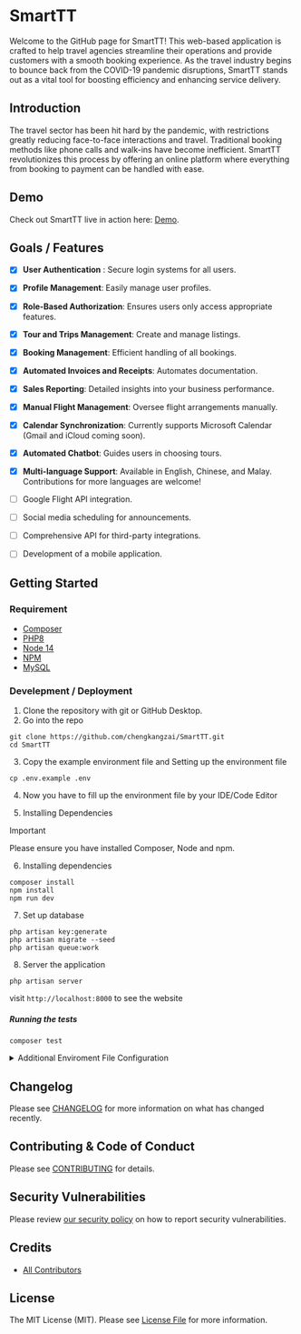 # SmartTT
Welcome to the GitHub page for SmartTT! This web-based application is crafted to help travel agencies streamline their operations and provide customers with a smooth booking experience. As the travel industry begins to bounce back from the COVID-19 pandemic disruptions, SmartTT stands out as a vital tool for boosting efficiency and enhancing service delivery.

## Introduction
The travel sector has been hit hard by the pandemic, with restrictions greatly reducing face-to-face interactions and travel. Traditional booking methods like phone calls and walk-ins have become inefficient. SmartTT revolutionizes this process by offering an online platform where everything from booking to payment can be handled with ease.

## Demo
Check out SmartTT live in action here: [Demo](https://smarttt.chengkangzai.com/).

## Goals / Features
- [x] **User Authentication** : Secure login systems for all users.
- [x] **Profile Management**: Easily manage user profiles.
- [x] **Role-Based Authorization**: Ensures users only access appropriate features.
- [x] **Tour and Trips Management**: Create and manage listings.
- [x] **Booking Management**: Efficient handling of all bookings.
- [x] **Automated Invoices and Receipts**: Automates documentation.
- [x] **Sales Reporting**: Detailed insights into your business performance.
- [x] **Manual Flight Management**: Oversee flight arrangements manually.
- [x] **Calendar Synchronization**: Currently supports Microsoft Calendar (Gmail and iCloud coming soon).
- [x] **Automated Chatbot**: Guides users in choosing tours.
- [x] **Multi-language Support**: Available in English, Chinese, and Malay. Contributions for more languages are welcome! 
- [ ] Google Flight API integration.
- [ ] Social media scheduling for announcements.
- [ ] Comprehensive API for third-party integrations.
- [ ] Development of a mobile application.


## Getting Started

### Requirement

- [Composer](https://getcomposer.org/doc/00-intro.md)
- [PHP8](https://www.php.net/downloads.php#v8.0.11)
- [Node 14](https://nodejs.org/en/download/)
- [NPM](https://www.npmjs.com/get-npm)
- [MySQL](https://www.mysql.com/products/workbench/)

### Develepment / Deployment

1. Clone the repository with git or GitHub Desktop.
2. Go into the repo

```shell
git clone https://github.com/chengkangzai/SmartTT.git
cd SmartTT
```

3. Copy the example environment file and Setting up the environment file

```shell
cp .env.example .env
```

4. Now you have to fill up the environment file by your IDE/Code Editor

5. Installing Dependencies

> [!IMPORTANT]  
> Please ensure you have installed Composer, Node and npm.

6. Installing dependencies

```shell
composer install
npm install
npm run dev
```
7. Set up database

```shell
php artisan key:generate
php artisan migrate --seed
php artisan queue:work
```

8. Server the application

```shell
php artisan server
```

visit `http://localhost:8000` to see the website

##### Running the tests

```shell
composer test
```

<details>
  <summary>Additional Enviroment File Configuration</summary>

### [Algolia](https://www.algolia.com/)

To set up Algolia, you need to register the application on Algolia and get the API key and Application ID.
Otherwise, you will not be able to use the search feature.
After you get the API key and Application ID, you can set them in the .env file as shown below.

```shell
ALGOLIA_APP_ID=xxxxx
ALGOLIA_SECRET=xxxxx
```

### [Stripe API](https://stripe.com/) (Optional, if you dont collect money online)

To set up Stripe, you need to register the application on Stripe and get the API key.
Otherwise, you will not be able to use the payment feature.
After you get the API key, you can set it in the .env file as shown below.

```shell
STRIPE_KEY=xxxxx
STRIPE_SECRET=xxxxx
STRIPE_WEBHOOK_SECRET=xxxxx
```

### [Microsoft Graph API](https://learn.microsoft.com/en-us/graph/overview) (Optinal, this will disallow customer to sync event to their calendar)

To set up Microsoft Graph to synchronize calendar, you need to register the application on Microsoft Graph and get the
API key.
Otherwise, you will not be able to use the calendar feature.
After you get the API key, you can set it in the .env file as shown below.
The feautre require you to have SSL certificate to work as the microsoft policy.

```shell
OAUTH_APP_ID=xxxx
OAUTH_APP_SECRET=xxxx
OAUTH_REDIRECT_URI=https://127.0.0.1:8000/dashboard/msOAuth/callback
OAUTH_SCOPES='openid profile offline_access user.read mailboxsettings.read calendars.readwrite'
OAUTH_AUTHORITY=https://login.microsoftonline.com/common
OAUTH_AUTHORIZE_ENDPOINT=/oauth2/v2.0/authorize
OAUTH_TOKEN_ENDPOINT=/oauth2/v2.0/token
```

### [Dialogflow](https://cloud.google.com/dialogflow) (Optional, this will power the ChatBot)

To set up Dialogflow, you need to register the application on Dialogflow and get the service account json file from
Google cloud Platform.
Otherwise, you will not be able to use the chatbot feature.
After you get the API key, you can set it in the .env file as shown below.

```shell
GOOGLE_CLOUD_PROJECT=<project-name>
GOOGLE_APPLICATION_CREDENTIALS=<full-path-to-service-account-json-file>
```

### Amazon S3

To set up Amazon S3, you need to register the application on Amazon S3 and get the API key.
Otherwise, you will not be able to use the storage feature.
After you get the API key, you can set it in the .env file as shown below.

```shell
AWS_ACCESS_KEY_ID=xxxxx
AWS_SECRET_ACCESS_KEY=xxxxx
AWS_DEFAULT_REGION=xxxxx
AWS_BUCKET=xxxxx
```

### SMTP (Email)
To set up Email service, you should enter your credential for the system to send email. 
Otherwise, you will not be able to use the email feature.
Your .env should look somewhat like below.
```shell
MAIL_MAILER=smtp
MAIL_HOST=<SMTP host>
MAIL_PORT=<SMTP port>
MAIL_USERNAME=<email address>
MAIL_PASSWORD=<email password>
MAIL_ENCRYPTION=tls
MAIL_FROM_ADDRESS="admin@smartTT.com"
MAIL_FROM_NAME=${APP_NAME}
```
</details>


## Changelog

Please see [CHANGELOG](https://github.com/chengkangzai/SmartTT/releases) for more information on what has changed recently.

## Contributing & Code of Conduct

Please see [CONTRIBUTING](https://github.com/chengkangzai/SmartTT/blob/master/.github/CONTRIBUTING.md) for details.

## Security Vulnerabilities

Please review [our security policy](https://github.com/chengkangzai/SmartTT/blob/master/.github/SECURITY.md) on how to report security vulnerabilities.

## Credits

- [All Contributors](https://github.com/chengkangzai/SmartTT/graphs/contributors)

## License

The MIT License (MIT). Please see [License File](https://github.com/chengkangzai/SmartTT/blob/master/LICENSE) for more information.



